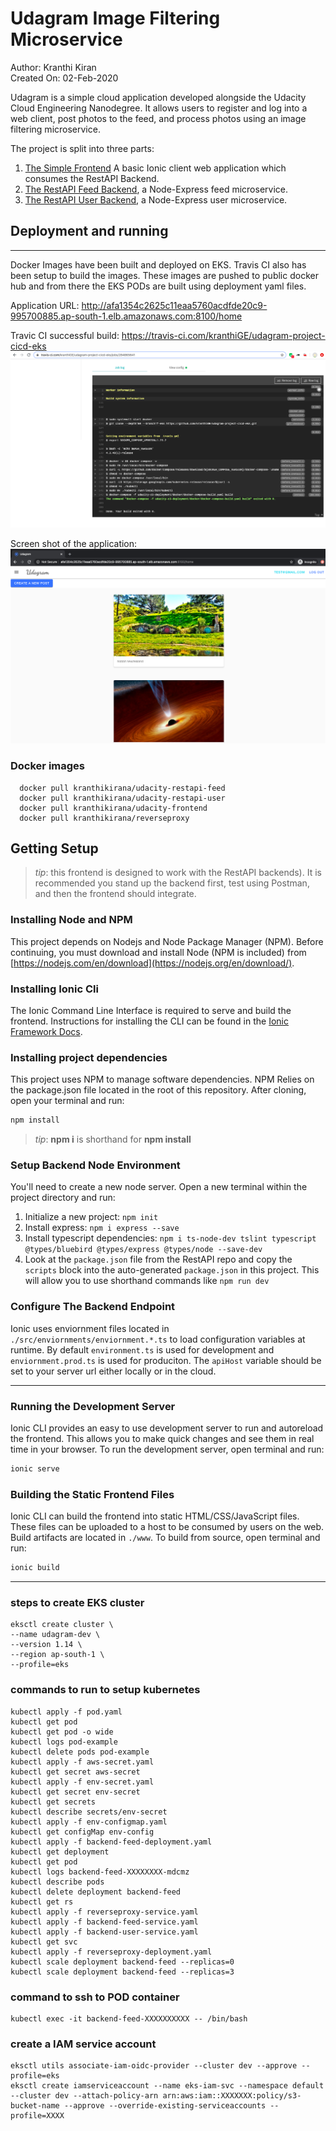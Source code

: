 # Udagram Image Filtering Microservice

Author: Kranthi Kiran  
Created On: 02-Feb-2020  

Udagram is a simple cloud application developed alongside the Udacity Cloud Engineering Nanodegree. It allows users to register and log into a web client, post photos to the feed, and process photos using an image filtering microservice.

The project is split into three parts:
1. [The Simple Frontend](/udacity-c3-frontend)
A basic Ionic client web application which consumes the RestAPI Backend. 
2. [The RestAPI Feed Backend](/udacity-c3-restapi-feed), a Node-Express feed microservice.
3. [The RestAPI User Backend](/udacity-c3-restapi-user), a Node-Express user microservice.

## Deployment and running
***********

Docker Images have been built and deployed on EKS. Travis CI also has been setup to build the images.
These images are pushed to public docker hub and from there the EKS PODs are built using deployment yaml files.
 
Application URL: http://afa1354c2625c11eaa5760acdfde20c9-995700885.ap-south-1.elb.amazonaws.com:8100/home 

Travic CI successful build: https://travis-ci.com/kranthiGE/udagram-project-cicd-eks 
![Screen shot of the application](travis-ci-screen-shot.png)

Screen shot of the application: 
![Screen shot of the application](Application-running-screenshot.png)

### Docker images
```
  docker pull kranthikirana/udacity-restapi-feed  
  docker pull kranthikirana/udacity-restapi-user  
  docker pull kranthikirana/udacity-frontend  
  docker pull kranthikirana/reverseproxy  
```

## Getting Setup

> _tip_: this frontend is designed to work with the RestAPI backends). It is recommended you stand up the backend first, test using Postman, and then the frontend should integrate.

### Installing Node and NPM
This project depends on Nodejs and Node Package Manager (NPM). Before continuing, you must download and install Node (NPM is included) from [https://nodejs.com/en/download](https://nodejs.org/en/download/).

### Installing Ionic Cli
The Ionic Command Line Interface is required to serve and build the frontend. Instructions for installing the CLI can be found in the [Ionic Framework Docs](https://ionicframework.com/docs/installation/cli).

### Installing project dependencies

This project uses NPM to manage software dependencies. NPM Relies on the package.json file located in the root of this repository. After cloning, open your terminal and run:
```bash
npm install
```
>_tip_: **npm i** is shorthand for **npm install**

### Setup Backend Node Environment
You'll need to create a new node server. Open a new terminal within the project directory and run:
1. Initialize a new project: `npm init`
2. Install express: `npm i express --save`
3. Install typescript dependencies: `npm i ts-node-dev tslint typescript  @types/bluebird @types/express @types/node --save-dev`
4. Look at the `package.json` file from the RestAPI repo and copy the `scripts` block into the auto-generated `package.json` in this project. This will allow you to use shorthand commands like `npm run dev`


### Configure The Backend Endpoint
Ionic uses enviornment files located in `./src/enviornments/enviornment.*.ts` to load configuration variables at runtime. By default `environment.ts` is used for development and `enviornment.prod.ts` is used for produciton. The `apiHost` variable should be set to your server url either locally or in the cloud.

***
### Running the Development Server
Ionic CLI provides an easy to use development server to run and autoreload the frontend. This allows you to make quick changes and see them in real time in your browser. To run the development server, open terminal and run:

```bash
ionic serve
```

### Building the Static Frontend Files
Ionic CLI can build the frontend into static HTML/CSS/JavaScript files. These files can be uploaded to a host to be consumed by users on the web. Build artifacts are located in `./www`. To build from source, open terminal and run:
```bash
ionic build
```
***
### steps to create EKS cluster
```
eksctl create cluster \
--name udagram-dev \
--version 1.14 \
--region ap-south-1 \
--profile=eks
```

### commands to run to setup kubernetes
```
kubectl apply -f pod.yaml
kubectl get pod
kubectl get pod -o wide
kubectl logs pod-example
kubectl delete pods pod-example
kubectl apply -f aws-secret.yaml 
kubectl get secret aws-secret
kubectl apply -f env-secret.yaml 
kubectl get secret env-secret
kubectl get secrets
kubectl describe secrets/env-secret
kubectl apply -f env-configmap.yaml 
kubectl get configMap env-config
kubectl apply -f backend-feed-deployment.yaml
kubectl get deployment
kubectl get pod
kubectl logs backend-feed-XXXXXXXX-mdcmz
kubectl describe pods
kubectl delete deployment backend-feed
kubectl get rs
kubectl apply -f reverseproxy-service.yaml 
kubectl apply -f backend-feed-service.yaml
kubectl apply -f backend-user-service.yaml 
kubectl get svc
kubectl apply -f reverseproxy-deployment.yaml 
kubectl scale deployment backend-feed --replicas=0
kubectl scale deployment backend-feed --replicas=3
```

### command to ssh to POD container
```
kubectl exec -it backend-feed-XXXXXXXXXX -- /bin/bash
```
### create a IAM service account
```
eksctl utils associate-iam-oidc-provider --cluster dev --approve --profile=eks
eksctl create iamserviceaccount --name eks-iam-svc --namespace default --cluster dev --attach-policy-arn arn:aws:iam::XXXXXXX:policy/s3-bucket-name --approve --override-existing-serviceaccounts --profile=XXXX
```

